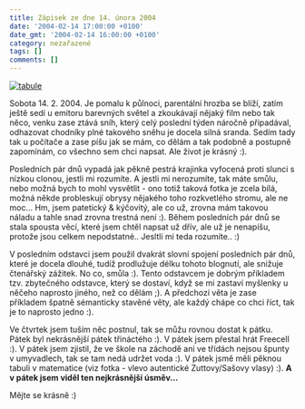 ```yaml
---
title: Zápisek ze dne 14. února 2004
date: '2004-02-14 17:00:00 +0100'
date_gmt: '2004-02-14 16:00:00 +0100'
category: nezařazené
tags: []
comments: []
---
```

<div >  <a href="/assets/migrated/old-images/tabule.jpg"><img alt="tabule" src="/assets/migrated/old-images/tabule.jpg"></a>  </div>
<p>Sobota 14. 2. 2004. Je pomalu k půlnoci, parentální hrozba se blíží, zatím ještě sedí u emitoru barevných  světel a zkoukávají nějaký film nebo tak něco, venku zase ztává sníh, který celý poslední týden náročně  připadával, odhazovat chodníky plné takového sněhu je docela silná sranda. Sedím tady tak u počítače a zase  píšu jak se mám, co dělám a tak podobně a postupně zapomínám, co všechno sem chci napsat. Ale život je krásný :).</p>
<p>Posledních pár dnů vypadá jak pěkně pestrá krajinka vyfocená proti slunci s nízkou clonou, jestli mi rozumíte.  A jestli mi nerozumíte, tak máte smůlu, nebo možná bych to mohl vysvětlit - ono totiž taková fotka je zcela bílá,  možná někde probleskují obrysy nějakého toho rozkvetlého stromu, ale ne moc... Hm, jsem patetický &amp; kýčovitý,  ale co už, zrovna mám takovou náladu a tahle snad zrovna trestná není :). Během posledních pár dnů se stala  spousta věcí, které jsem chtěl napsat už dřív, ale už je nenapíšu, protože jsou celkem nepodstatné..  Jesltli mi teda rozumíte.. :)</p>
<p>V posledním odstavci jsem použil dvakrát slovní spojení posledních pár dnů, které je docela dlouhé, tudíž  prodlužuje délku tohoto blognutí, ale snižuje čtenářský zážitek. No co, smůla :). Tento odstavcem je dobrým příkladem  tzv. zbytečného odstavce, který se dostaví, když se mi zastaví myšlenky u něčeho naprosto jiného, než co dělám ;).  A předchozí věta je zase příkladem špatně sémanticky stavěné věty, ale každý chápe co chci říct, tak je to  naprosto jedno :).</p>
<p>Ve čtvrtek jsem tuším něc postnul, tak se můžu rovnou dostat k pátku. Pátek byl nekrásnější pátek třináctého :).  V pátek jsem přestal hrát Freecell :).  V pátek jsem zjistil, že ve škole na záchodě ani ve třídách nejsou špunty v umyvadlech, tak se tam nedá udržet  voda :). V pátek jsmě měli pěknou tabuli v matematice (viz fotka - vlevo autentické Zuttovy/Sašovy vlasy) :).  <strong>A v pátek jsem viděl ten nejkrásnější úsměv...</strong></p>
<p>Mějte se krásně :)</p>
